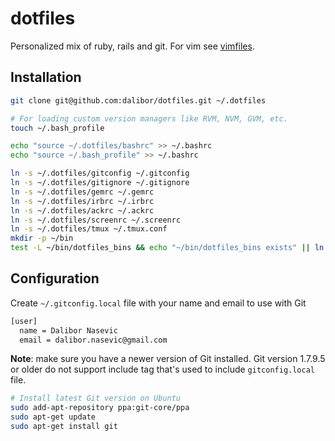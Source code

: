 # dotfiles

Personalized mix of ruby, rails and git. For vim see [vimfiles](https://github.com/dalibor/vimfiles/).

## Installation

```bash
git clone git@github.com:dalibor/dotfiles.git ~/.dotfiles

# For loading custom version managers like RVM, NVM, GVM, etc.
touch ~/.bash_profile

echo "source ~/.dotfiles/bashrc" >> ~/.bashrc
echo "source ~/.bash_profile" >> ~/.bashrc

ln -s ~/.dotfiles/gitconfig ~/.gitconfig
ln -s ~/.dotfiles/gitignore ~/.gitignore
ln -s ~/.dotfiles/gemrc ~/.gemrc
ln -s ~/.dotfiles/irbrc ~/.irbrc
ln -s ~/.dotfiles/ackrc ~/.ackrc
ln -s ~/.dotfiles/screenrc ~/.screenrc
ln -s ~/.dotfiles/tmux ~/.tmux.conf
mkdir -p ~/bin
test -L ~/bin/dotfiles_bins && echo "~/bin/dotfiles_bins exists" || ln -s ~/.dotfiles/bin ~/bin/dotfiles_bins
```

## Configuration

Create `~/.gitconfig.local` file with your name and email to use with Git

```bash
[user]
  name = Dalibor Nasevic
  email = dalibor.nasevic@gmail.com
```

**Note**: make sure you have a newer version of Git installed. Git version 1.7.9.5 or older do not support include tag that's used to include `gitconfig.local` file.

```bash
# Install latest Git version on Ubuntu
sudo add-apt-repository ppa:git-core/ppa
sudo apt-get update
sudo apt-get install git
```
